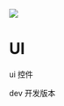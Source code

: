 [![](https://jitpack.io/v/XiuwenWang/UI.svg)](https://jitpack.io/#XiuwenWang/UI)
# UI
ui 控件

dev 开发版本


